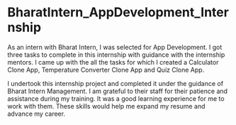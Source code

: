 # BharatIntern_AppDevelopment_Internship
As an intern with Bharat Intern, I was selected for App Development. I got three tasks to complete in this internship with guidance with the internship mentors. I came up with the all the tasks for which I created a Calculator Clone App, Temperature Converter Clone App and Quiz Clone App.

I undertook this internship project and completed it under the guidance of Bharat Intern Management. I am grateful to their staff for their patience and assistance during my training. It was a good learning experience for me to work with them. These skills would help me expand my resume and advance my career.
